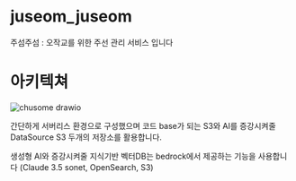 # juseom_juseom
주섬주섬 : 오작교를 위한 주선 관리 서비스 입니다 

# 아키텍쳐

![chusome drawio](https://github.com/user-attachments/assets/f2b2b6b8-1d17-4152-af09-6e8d7a2e2dcf)

간단하게 서버리스 환경으로 구성했으며 코드 base가 되는 S3와 AI를 증강시켜줄 DataSource S3 두개의 저장소를 활용합니다.

생성형 AI와 증강시켜줄 지식기반 벡터DB는 bedrock에서 제공하는 기능을 사용합니다 (Claude 3.5 sonet, OpenSearch, S3)

